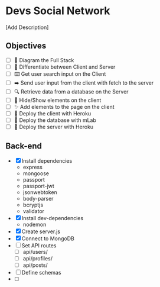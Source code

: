 # Devs Social Network

[Add Description]

## Objectives

* [ ] 📝 Diagram the Full Stack
* [ ] 🔎 Differentiate between Client and Server
* [ ] ⌨️ Get user search input on the Client
* [ ] ➡️ Send user input from the client with fetch to the server
* [ ] 🔍 Retrieve data from a database on the Server
* [ ] 🙈 Hide/Show elements on the client
* [ ] ✨ Add elements to the page on the client
* [ ] 🚀 Deploy the client with Heroku
* [ ] 🚀 Deploy the database with mLab
* [ ] 🚀 Deploy the server with Heroku

## Back-end

* [x] Install dependencies
    * express
    * mongoose
    * passport
    * passport-jwt
    * jsonwebtoken
    * body-parser
    * bcryptjs
    * validator
* [x] Install dev-dependencies
    * nodemon
* [x] Create server.js
* [x] Connect to MongoDB
* [ ] Set API routes
    * [ ] api/users/
    * [ ] api/profiles/
    * [ ] api/posts/
* [ ] Define schemas
* [ ]

